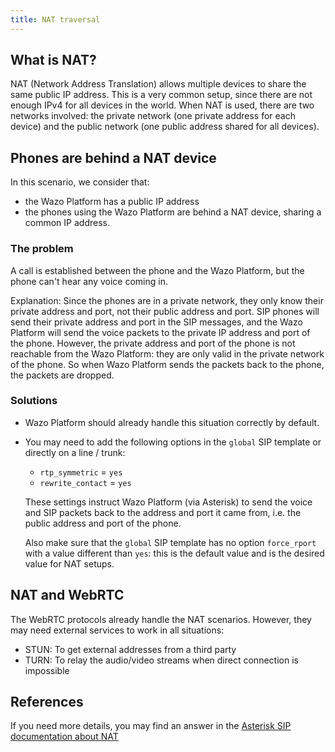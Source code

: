 ```yaml
---
title: NAT traversal
---
```


## What is NAT?

NAT (Network Address Translation) allows multiple devices to share the same public IP address. This
is a very common setup, since there are not enough IPv4 for all devices in the world. When NAT is
used, there are two networks involved: the private network (one private address for each device) and
the public network (one public address shared for all devices).

## Phones are behind a NAT device

In this scenario, we consider that:

- the Wazo Platform has a public IP address
- the phones using the Wazo Platform are behind a NAT device, sharing a common IP address.

### The problem

A call is established between the phone and the Wazo Platform, but the phone can't hear any voice
coming in.

Explanation: Since the phones are in a private network, they only know their private address and
port, not their public address and port. SIP phones will send their private address and port in the
SIP messages, and the Wazo Platform will send the voice packets to the private IP address and port
of the phone. However, the private address and port of the phone is not reachable from the Wazo
Platform: they are only valid in the private network of the phone. So when Wazo Platform sends the
packets back to the phone, the packets are dropped.

### Solutions

- Wazo Platform should already handle this situation correctly by default.

- You may need to add the following options in the `global` SIP template or directly on a line /
  trunk:

  - `rtp_symmetric` = `yes`
  - `rewrite_contact` = `yes`

  These settings instruct Wazo Platform (via Asterisk) to send the voice and SIP packets back to the
  address and port it came from, i.e. the public address and port of the phone.

  Also make sure that the `global` SIP template has no option `force_rport` with a value different
  than `yes`: this is the default value and is the desired value for NAT setups.

## NAT and WebRTC

The WebRTC protocols already handle the NAT scenarios. However, they may need external services to
work in all situations:

- STUN: To get external addresses from a third party
- TURN: To relay the audio/video streams when direct connection is impossible

## References

If you need more details, you may find an answer in the
[Asterisk SIP documentation about NAT](https://wiki.asterisk.org/wiki/display/AST/Configuring+res_pjsip+to+work+through+NAT)
